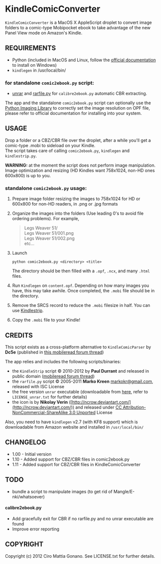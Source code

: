 # KindleComicConverter

`KindleComicConverter` is a MacOS X AppleScript droplet to convert image folders to a comic-type Mobipocket ebook to take advantage of the new Panel View mode on Amazon's Kindle.

## REQUIREMENTS
- Python (included in MacOS and Linux, follow the [official documentation](http://www.python.org/getit/windows/) to install on Windows)  
- `kindlegen` in /usr/local/bin/

### for standalone `comic2ebook.py` script:
- [unrar](http://www.rarlab.com/download.htm) and [rarfile.py](http://developer.berlios.de/project/showfiles.php?group_id=5373&release_id=18844) for `calibre2ebook.py` automatic CBR extracting.  

The app and the standalone `comic2ebook.py` script can optionally use the [Python Imaging Library](http://www.pythonware.com/products/pil/) to correctly set the image resolution on OPF file, please refer to official documentation for installing into your system.

## USAGE
Drop a folder or a CBZ/CBR file over the droplet, after a while you'll get a comic-type .mobi to sideload on your Kindle.  
The script takes care of calling `comic2ebook.py`, `kindlegen` and `kindlestrip.py`.

**WARNING:** at the moment the script does not perform image manipulation. Image optimization and resizing (HD Kindles want 758x1024, non-HD ones 600x800) is up to you.

### standalone `comic2ebook.py` usage:
1. Prepare image folder resizing the images to 758x1024 for HD or 600x800 for non-HD readers, in .png or .jpg formats
2. Organize the images into the folders (Use leading 0's to avoid file ordering problems). For example,

	> Legs Weaver 51/  
	> Legs Weaver 51/001.png  
	> Legs Weaver 51/002.png  
	> etc...

3. Launch

	```python comic2ebook.py <directory> <title>```

	The directory should be then filled with a `.opf`, `.ncx`, and many `.html` files.
4. Run `Kindlegen` on `content.opf`. Depending on how many images you have, this may take awhile. Once completed, the `.mobi` file should be in the directory.
5. Remove the SRCS record to reduce the `.mobi` filesize in half. You can use [Kindlestrip](http://www.mobileread.com/forums/showthread.php?t=96903).
6. Copy the `.mobi` file to your Kindle!

## CREDITS
This script exists as a cross-platform alternative to `KindleComicParser` by **Dc5e**
(published in [this mobileread forum thread](http://www.mobileread.com/forums/showthread.php?t=192783))  


The app relies and includes the following scripts/binaries:

 - the `KindleStrip` script &copy; 2010-2012 by **Paul Durrant** and released in public domain
([mobileread forum thread](http://www.mobileread.com/forums/showthread.php?t=96903))
 - the `rarfile.py` script &copy; 2005-2011 **Marko Kreen** <markokr@gmail.com>, released with ISC License
 - the free version `unrar` executable (downloadable from [here](http://www.rarlab.com/rar_add.htm), refer to `LICENSE_unrar.txt` for further details)
 - the icon is by **Nikolay Verin** ([http://ncrow.deviantart.com/](http://ncrow.deviantart.com/)) and released under [CC Attribution-NonCommercial-ShareAlike 3.0 Unported](http://creativecommons.org/licenses/by-nc-sa/3.0/) License

Also, you need to have `kindlegen` v2.7 (with KF8 support) which is downloadable from Amazon website
and installed in `/usr/local/bin/`


## CHANGELOG
  - 1.00 - Initial version
  - 1.10 - Added support for CBZ/CBR files in comic2ebook.py
  - 1.11 - Added support for CBZ/CBR files in KindleComicConverter

## TODO
  - bundle a script to manipulate images (to get rid of Mangle/E-nki/whatsoever)

#### calibre2ebook.py
  - Add gracefully exit for CBR if no rarfile.py and no unrar executable are found
  - Improve error reporting

## COPYRIGHT

Copyright (c) 2012 Ciro Mattia Gonano. See LICENSE.txt for further details.